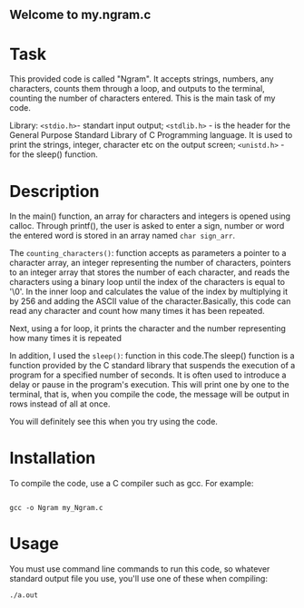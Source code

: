 ## Welcome to my.ngram.c

# Task

This provided code is called "Ngram". It accepts strings, numbers, any characters, counts them through a loop, and outputs to the terminal, counting the number of characters entered. This is the main task of my code.

Library: `<stdio.h>`- standart input output; `<stdlib.h>` -  is the header for the General Purpose Standard Library of C Programming language. It is used to print the strings, integer, character etc on the output screen; `<unistd.h>` - for the sleep() function.

# Description

In the main() function, an array for characters and integers is opened using calloc. Through printf(), the user is asked to enter a sign, number or word  the entered word is stored in an array named `char sign_arr`.
 
The `counting_characters()`: function accepts as parameters a pointer to a character array, an integer representing the number of characters, pointers to an integer array that stores the number of each character, and reads the characters using a binary loop until the index of the characters is equal to '\0'. In the inner loop and calculates the value of the index by multiplying it by 256 and adding the ASCII value of the character.Basically, this code can read any character and count how many times it has been repeated. 

 Next, using a for loop, it prints the character and the number representing how many times it is repeated

In addition, I used the `sleep()`: function in this code.The sleep() function is a function provided by the C standard library that suspends the execution of a program for a specified number of seconds. It is often used to introduce a delay or pause in the program's execution. This will print one by one to the terminal, that is, when you compile the code, the message will be output in rows instead of all at once.
    
 You will definitely see this when you try using the code.

# Installation

To compile the code, use a C compiler such as gcc. For example:
```

gcc -o Ngram my_Ngram.c
```
# Usage

You must use command line commands to run this code, so whatever standard output file you use, you'll use one of these when compiling: 
```
./a.out 
```